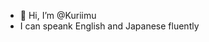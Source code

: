 - 👋 Hi, I’m @Kuriimu
- I can speank English and Japanese fluently

<!---
Kuriimu/Kuriimu is a ✨ special ✨ repository because its `README.md` (this file) appears on your GitHub profile.
You can click the Preview link to take a look at your changes.
--->

